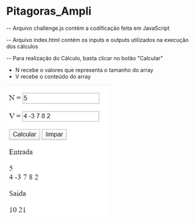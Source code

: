 # Pitagoras_Ampli

-- Arquivo challenge.js contém a codificação feita em JavaScript

-- Arquivo index.html contém os inputs e outputs utilizados na execução dos cálculos

-- Para realização do Cálculo, basta clicar no botão "Calcular"
  - N recebe o valores que representa o tamanho do array
  - V recebe o conteúdo do array

![alt text](https://github.com/HenriqLR/Pitagoras_Ampli/blob/master/img/captura.JPG)
